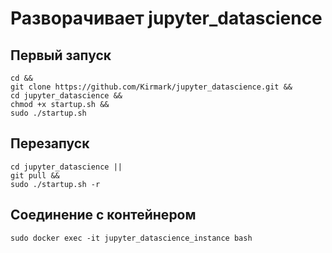 # Разворачивает jupyter_datascience

## Первый запуск

```shell
cd &&
git clone https://github.com/Kirmark/jupyter_datascience.git && 
cd jupyter_datascience && 
chmod +x startup.sh && 
sudo ./startup.sh  
```

## Перезапуск

```shell
cd jupyter_datascience ||
git pull && 
sudo ./startup.sh -r 
```

## Соединение с контейнером

```shell
sudo docker exec -it jupyter_datascience_instance bash
```

